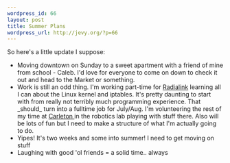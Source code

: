 ```yaml
--- 
wordpress_id: 66
layout: post
title: Summer Plans
wordpress_url: http://jevy.org/?p=66
---
```

So here's a little update I suppose:
<ul>
	<li>Moving downtown on Sunday to a sweet apartment with a friend of mine from school - Caleb.  I'd love for everyone to come on down to check it out and head to the Market or something.</li>
	<li>Work is still an odd thing.  I'm working part-time for <a href="http://www.radialink.com">Radialink</a> learning all I can about the Linux kernel and iptables.  It's pretty daunting to start with from really not terribly much programming experience.  That _should_ turn into a fulltime job for July/Aug.  I'm volunteering the rest of my time at <a href="http://www.carleton.ca">Carleton </a>in the robotics lab playing with stuff there.  Also will be lots of fun but I need to make a structure of what I'm actually going to do.</li>
	<li>Yipes!  It's two weeks and some into summer!  I need to get moving on stuff</li>
	<li>Laughing with good 'ol friends = a solid time.. always</li>
</ul>
